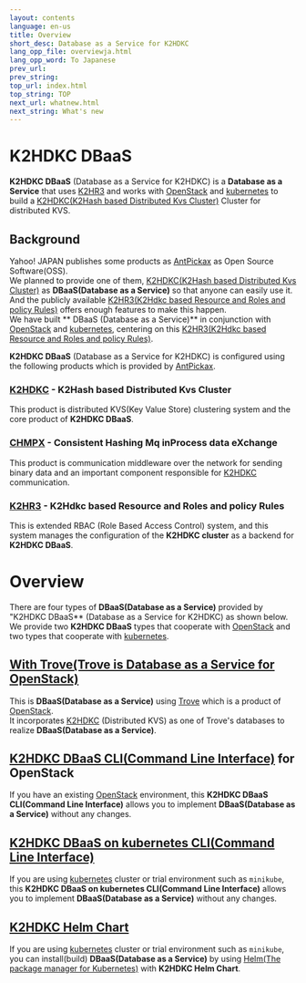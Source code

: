 ```yaml
---
layout: contents
language: en-us
title: Overview
short_desc: Database as a Service for K2HDKC
lang_opp_file: overviewja.html
lang_opp_word: To Japanese
prev_url: 
prev_string: 
top_url: index.html
top_string: TOP
next_url: whatnew.html
next_string: What's new
---
```


# **K2HDKC DBaaS**
**K2HDKC DBaaS** (Database as a Service for K2HDKC) is a **Database as a Service** that uses [K2HR3](https://k2hr3.antpick.ax/) and works with [OpenStack](https://www.openstack.org/) and [kubernetes](https://kubernetes.io/) to build a [K2HDKC(K2Hash based Distributed Kvs Cluster)](https://k2hdkc.antpick.ax/index.html) Cluster for distributed KVS.

## Background
Yahoo! JAPAN publishes some products as [AntPickax](https://antpick.ax/) as Open Source Software(OSS).  
We planned to provide one of them, [K2HDKC(K2Hash based Distributed Kvs Cluster)](https://k2hdkc.antpick.ax/) as **DBaaS(Database as a Service)** so that anyone can easily use it.  
And the publicly available [K2HR3(K2Hdkc based Resource and Roles and policy Rules)](https://k2hr3.antpick.ax/) offers enough features to make this happen.  
We have built ** DBaaS (Database as a Service)** in conjunction with [OpenStack](https://www.openstack.org/) and [kubernetes](https://kubernetes.io/), centering on this [K2HR3(K2Hdkc based Resource and Roles and policy Rules)](https://k2hr3.antpick.ax/).  

**K2HDKC DBaaS** (Database as a Service for K2HDKC) is configured using the following products which is provided by [AntPickax](https://antpick.ax/index.html).  

### [K2HDKC](https://k2hdkc.antpick.ax/) - K2Hash based Distributed Kvs Cluster
This product is distributed KVS(Key Value Store) clustering system and the core product of **K2HDKC DBaaS**.
### [CHMPX](https://chmpx.antpick.ax/) - Consistent Hashing Mq inProcess data eXchange
This product is communication middleware over the network for sending binary data and an important component responsible for [K2HDKC](https://k2hdkc.antpick.ax/) communication.
### [K2HR3](https://k2hr3.antpick.ax/) - K2Hdkc based Resource and Roles and policy Rules
This is extended RBAC (Role Based Access Control) system, and this system manages the configuration of the **K2HDKC cluster** as a backend for **K2HDKC DBaaS**.

# Overview
There are four types of **DBaaS(Database as a Service)** provided by "K2HDKC DBaaS** (Database as a Service for K2HDKC) as shown below.
We provide two **K2HDKC DBaaS** types that cooperate with [OpenStack](https://www.openstack.org/) and two types that cooperate with [kubernetes](https://kubernetes.io/).

## [With Trove(Trove is Database as a Service for OpenStack)](overview_trove.html)
This is **DBaaS(Database as a Service)** using [Trove](https://wiki.openstack.org/wiki/Trove) which is a product of [OpenStack](https://www.openstack.org/).  
It incorporates [K2HDKC](https://k2hdkc.antpick.ax/) (Distributed KVS) as one of Trove's databases to realize **DBaaS(Database as a Service)**.  

## [K2HDKC DBaaS CLI(Command Line Interface)](overview_cli.html) for OpenStack
If you have an existing [OpenStack](https://www.openstack.org/) environment, this **K2HDKC DBaaS CLI(Command Line Interface)** allows you to implement **DBaaS(Database as a Service)** without any changes.

## [K2HDKC DBaaS on kubernetes CLI(Command Line Interface)](overview_k8s_cli.html)
If you are using [kubernetes](https://kubernetes.io/) cluster or trial environment such as `minikube`, this **K2HDKC DBaaS on kubernetes CLI(Command Line Interface)** allows you to implement **DBaaS(Database as a Service)** without any changes.

## [K2HDKC Helm Chart](overview_helm_chart.html)
If you are using [kubernetes](https://kubernetes.io/) cluster or trial environment such as `minikube`, you can install(build) **DBaaS(Database as a Service)** by using [Helm(The package manager for Kubernetes)](https://helm.sh/) with **K2HDKC Helm Chart**.
